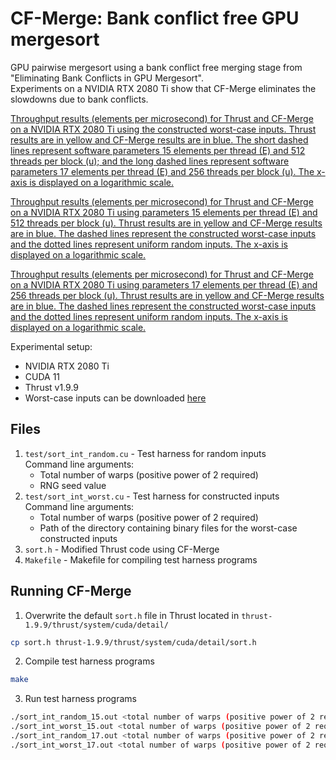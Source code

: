 # CF-Merge: Bank conflict free GPU mergesort
GPU pairwise mergesort using a bank conflict free merging stage from "Eliminating Bank Conflicts in GPU Mergesort".  
Experiments on a NVIDIA RTX 2080 Ti show that CF-Merge eliminates the slowdowns due to bank conflicts.

[Throughput results (elements per microsecond) for Thrust and CF-Merge on a NVIDIA RTX 2080 Ti using the constructed worst-case inputs. Thrust results are in yellow and CF-Merge results are in blue.
The short dashed lines represent software parameters 15 elements per thread (E) and 512 threads per block (u); and the long dashed lines represent software parameters 17 elements per thread (E) and 256 threads per block (u). The x-axis is displayed on a logarithmic scale.](figures/rtx2080ti_sort_worst.pdf)

[Throughput results (elements per microsecond) for Thrust and CF-Merge on a NVIDIA RTX 2080 Ti using parameters 15 elements per thread (E) and 512 threads per block (u).
Thrust results are in yellow and CF-Merge results are in blue.
The dashed lines represent the constructed worst-case inputs and the dotted lines represent uniform random inputs.
The x-axis is displayed on a logarithmic scale.](figures/rtx2080ti_sort_15.pdf)

[Throughput results (elements per microsecond) for Thrust and CF-Merge on a NVIDIA RTX 2080 Ti using parameters 17 elements per thread (E)  and 256 threads per block (u).
Thrust results are in yellow and CF-Merge results are in blue.
The dashed lines represent the constructed worst-case inputs and the dotted lines represent uniform random inputs.
The x-axis is displayed on a logarithmic scale.](figures/rtx2080ti_sort_17.pdf)

Experimental setup:
* NVIDIA RTX 2080 Ti
* CUDA 11
* Thrust v1.9.9
* Worst-case inputs can be downloaded [here](https://drive.google.com/file/d/1_NlA1FIxeiKB1QPGh2iVKQKK3pocn43T/view?usp=sharing)

## Files
1. `test/sort_int_random.cu` - Test harness for random inputs  
Command line arguments:
   * Total number of warps (positive power of 2 required)
   * RNG seed value
3. `test/sort_int_worst.cu` - Test harness for constructed inputs  
Command line arguments:
   * Total number of warps (positive power of 2 required)
   * Path of the directory containing binary files for the worst-case constructed inputs
4. `sort.h` - Modified Thrust code using CF-Merge
5. `Makefile` - Makefile for compiling test harness programs

## Running CF-Merge
1. Overwrite the default `sort.h` file in Thrust located in `thrust-1.9.9/thrust/system/cuda/detail/`
```bash
cp sort.h thrust-1.9.9/thrust/system/cuda/detail/sort.h
```

2. Compile test harness programs
```bash
make
```

3. Run test harness programs
```bash
./sort_int_random_15.out <total number of warps (positive power of 2 required)> <RNG seed value>
./sort_int_worst_15.out <total number of warps (positive power of 2 required)> <directory filepath>
./sort_int_random_17.out <total number of warps (positive power of 2 required)> <RNG seed value>
./sort_int_worst_17.out <total number of warps (positive power of 2 required)> <directory filepath>
```

